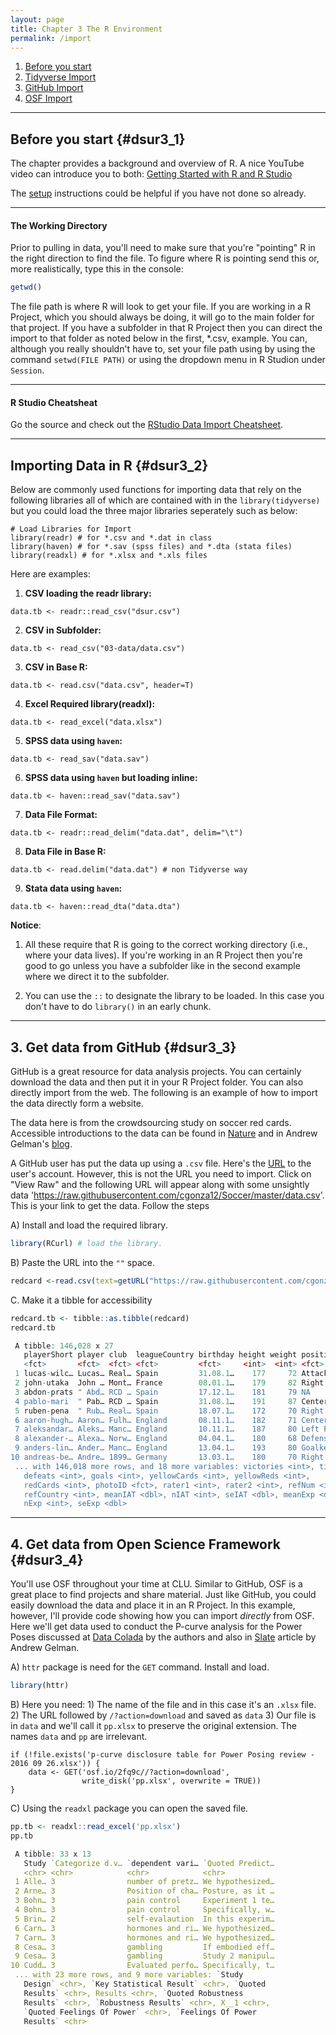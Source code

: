 ```yaml
---
layout: page
title: Chapter 3 The R Environment
permalink: /import
---
```



1. [Before you start](#dsur3_1)
2. [Tidyverse Import](#dsur3_2)
3. [GitHub Import](#dsur3_3)
4. [OSF Import](#dsur3_4)


*****

## Before you start {#dsur3_1}

The chapter provides a background and overview of R.  A nice YouTube video can introduce you to both: [Getting Started with R and R Studio](https://www.youtube.com/watch?v=lVKMsaWju8w)

The [setup](https://clu-mscp.github.io/bedics/setup) instructions could be helpful if you have not done so already.

*****

#### The Working Directory
Prior to pulling in data, you'll need to make sure that you're "pointing" R in the right direction to find the file.  To figure where R is pointing send this or, more realistically, type this in the console:

```r
getwd()
```

The file path is where R will look to get your file.   If you are working in a R Project, which you should always be doing, it will go to the main folder for that project.  If you have a subfolder in that R Project then you can direct the import to that folder as noted below in the first, *.csv, example.  You can, although you really shouldn't have to, set your file path using by using the command `setwd(FILE PATH)` or using the dropdown menu in R Studion under `Session`.

******

#### R Studio Cheatsheat

Go the source and check out the [RStudio Data Import Cheatsheet](https://rawgit.com/rstudio/cheatsheets/master/data-import.pdf). 

*****

## Importing Data in R {#dsur3_2}

Below are commonly used functions for importing data that rely on the following libraries all of which are contained with in the `library(tidyverse)` but you could load the three major libraries seperately such as below:

```{r}
# Load Libraries for Import
library(readr) # for *.csv and *.dat in class
library(haven) # for *.sav (spss files) and *.dta (stata files)
library(readxl) # for *.xlsx and *.xls files
```

Here are examples:

1. **CSV loading the readr library:**
```{r}
data.tb <- readr::read_csv("dsur.csv")
```
2. **CSV in Subfolder:**
```{r}
data.tb <- read_csv("03-data/data.csv")
```

3. **CSV in Base R:**
```{r}
data.tb <- read.csv("data.csv", header=T) 
```

4. **Excel Required library(readxl):**
```{r}
data.tb <- read_excel("data.xlsx")
```
5. **SPSS data using `haven`:**
```{r}
data.tb <- read_sav("data.sav") 
```

6. **SPSS data using `haven` but loading inline:**
```{r}
data.tb <- haven::read_sav("data.sav") 
```
7. **Data File Format:**
```{r}
data.tb <- readr::read_delim("data.dat", delim="\t")
```

8. **Data File in Base R:**
```{r}
data.tb <- read.delim("data.dat") # non Tidyverse way
```

9. **Stata data using `haven`:**
```{r}
data.tb <- haven::read_dta("data.dta") 
```

**Notice**:

1. All these require that R is going to the correct working directory (i.e., where your data lives).  If you're working in an R Project then you're good to go unless you have a subfolder like in the second example where we direct it to the subfolder.

2. You can use the `::` to designate the library to be loaded.  In this case you don't have to do `library()` in an early chunk.

*****

## 3.  Get data from GitHub {#dsur3_3}

GitHub is a great resource for data analysis projects.  You can certainly download the data and then put it in your R Project folder.   You can also directly import from the web.  The following is an example of how to import the data directly form a website.  

The data here is from the crowdsourcing study on soccer red cards.  Accessible introductions to the data can be found in [Nature](https://www.nature.com/news/crowdsourced-research-many-hands-make-tight-work-1.18508) and in Andrew Gelman's [blog](http://andrewgelman.com/2015/01/27/crowdsourcing-data-analysis-soccer-referees-give-red-cards-dark-skin-toned-players/).

A GitHub user has put the data up using a `.csv` file.  Here's the [URL](https://github.com/cgonza12/Soccer/blob/master/data.csv) to the user's account.  However, this is not the URL you need to import.  Click on "View Raw" and the following URL will appear along with some unsightly data 'https://raw.githubusercontent.com/cgonza12/Soccer/master/data.csv'.  This is your link to get the data. Follow the steps


A) Install and load the required library.
```r
library(RCurl) # load the library.
```

B) Paste the URL into the `""` space.
```r
redcard <-read.csv(text=getURL("https://raw.githubusercontent.com/cgonza12/Soccer/master/data.csv"))  
```

C. Make it a tibble for accessibility
```r
redcard.tb <- tibble::as.tibble(redcard)
redcard.tb

 A tibble: 146,028 x 27
   playerShort player club  leagueCountry birthday height weight position games
   <fct>       <fct>  <fct> <fct>         <fct>     <int>  <int> <fct>    <int>
 1 lucas-wilc… Lucas… Real… Spain         31.08.1…    177     72 Attacki…     1
 2 john-utaka  John … Mont… France        08.01.1…    179     82 Right W…     1
 3 abdon-prats " Abd… RCD … Spain         17.12.1…    181     79 NA           1
 4 pablo-mari  " Pab… RCD … Spain         31.08.1…    191     87 Center …     1
 5 ruben-pena  " Rub… Real… Spain         18.07.1…    172     70 Right M…     1
 6 aaron-hugh… Aaron… Fulh… England       08.11.1…    182     71 Center …     1
 7 aleksandar… Aleks… Manc… England       10.11.1…    187     80 Left Fu…     1
 8 alexander-… Alexa… Norw… England       04.04.1…    180     68 Defensi…     1
 9 anders-lin… Ander… Manc… England       13.04.1…    193     80 Goalkee…     1
10 andreas-be… Andre… 1899… Germany       13.03.1…    180     70 Right F…     1
 ... with 146,018 more rows, and 18 more variables: victories <int>, ties <int>,
   defeats <int>, goals <int>, yellowCards <int>, yellowReds <int>,
   redCards <int>, photoID <fct>, rater1 <int>, rater2 <int>, refNum <int>,
   refCountry <int>, meanIAT <dbl>, nIAT <int>, seIAT <dbl>, meanExp <dbl>,
   nExp <int>, seExp <dbl>
```


*****

## 4. Get data from Open Science Framework {#dsur3_4}

You'll use OSF throughout your time at CLU.   Similar to GitHub, OSF is a great place to find projects and share material.  Just like GitHub, you could easily download the data and place it in an R Project.  In this example, however, I'll provide code showing how you can import *directly* from OSF. Here we'll get data used to conduct the P-curve analysis for the Power Poses discussed at [Data Colada](http://datacolada.org/37) by the authors and also in [Slate](http://www.slate.com/articles/health_and_science/science/2016/01/amy_cuddy_s_power_pose_research_is_the_latest_example_of_scientific_overreach.html) article by Andrew Gelman.


A) `httr` package is need for the `GET` command. Install and load.
```r
library(httr) 
```

B) Here you need: 1) The name of the file and in this case it's an `.xlsx` file. 2) The URL followed by `/?action=download` and saved as `data` 3) Our file is in `data` and we'll call it `pp.xlsx` to preserve the original extension.  The names `data` and `pp` are irrelevant.

```{r}
if (!file.exists('p-curve disclosure table for Power Posing review - 2016 09 26.xlsx')) {
    data <- GET('osf.io/2fq9c//?action=download',
                write_disk('pp.xlsx', overwrite = TRUE))
}
```

C) Using the `readxl` package you can open the saved file.

```r
pp.tb <- readxl::read_excel('pp.xlsx')
pp.tb

 A tibble: 33 x 13
   Study `Categorize d.v… `dependent vari… `Quoted Predict…
   <chr> <chr>            <chr>            <chr>           
 1 Alle… 3                number of pretz… We hypothesized…
 2 Arne… 3                Position of cha… Posture, as it …
 3 Bohn… 3                pain control     Experiment 1 te…
 4 Bohn… 3                pain control     Specifically, w…
 5 Brin… 2                self-evalaution  In this experim…
 6 Carn… 3                hormones and ri… We hypothesized…
 7 Carn… 3                hormones and ri… We hypothesized…
 8 Cesa… 3                gambling         If embodied eff…
 9 Cesa… 3                gambling         Study 2 manipul…
10 Cudd… 3                Evaluated perfo… Specifically, t…
 ... with 23 more rows, and 9 more variables: `Study
   Design` <chr>, `Key Statistical Result` <chr>, `Quoted
   Results` <chr>, Results <chr>, `Quoted Robustness
   Results` <chr>, `Robustness Results` <chr>, X__1 <chr>,
   `Quoted Feelings Of Power` <chr>, `Feelings Of Power
   Results` <chr>
```




